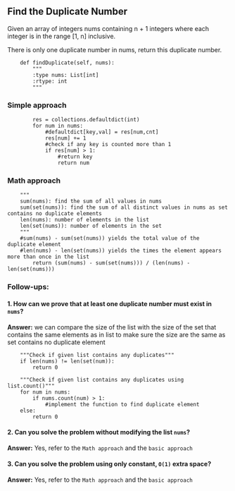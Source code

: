 ## Find the Duplicate Number

Given an array of integers nums containing n + 1 integers where each integer is in the range [1, n] inclusive.

There is only one duplicate number in nums, return this duplicate number.

```{PYTHON}
    def findDuplicate(self, nums):
        """
        :type nums: List[int]
        :rtype: int
        """
```

### Simple approach

```{PYTHON}
        res = collections.defaultdict(int)
        for num in nums:
            #defaultdict[key,val] = res[num,cnt]
            res[num] += 1
            #check if any key is counted more than 1
            if res[num] > 1:
                #return key
                return num
```

### Math approach

```{PYTHON}
    """
    sum(nums): find the sum of all values in nums
    sum(set(nums)): find the sum of all distinct values in nums as set contains no duplicate elements
    len(nums): number of elements in the list
    len(set(nums)): number of elements in the set
    """
    #sum(nums) - sum(set(nums)) yields the total value of the duplicate element
    #len(nums) - len(set(nums)) yields the times the element appears more than once in the list
		return (sum(nums) - sum(set(nums))) / (len(nums) - len(set(nums)))
```

### Follow-ups:

#### 1. How can we prove that at least one duplicate number must exist in ```nums```? 

__Answer:__ we can compare the size of the list with the size of the set that contains the same elements as in list to make sure the size are the same as set contains no duplicate element

```{PYTHON}
    """Check if given list contains any duplicates"""
    if len(nums) != len(set(num)):
        return 0
```
```{PYTHON}
    """Check if given list contains any duplicates using list.count()"""   
    for num in nums:
        if nums.count(num) > 1:
            #implement the function to find duplicate element
	else:
	    return 0
```

#### 2. Can you solve the problem without modifying the list ```nums```?

__Answer:__ Yes, refer to the ```Math approach``` and the ```basic approach```

#### 3. Can you solve the problem using only constant, ```O(1)``` extra space?

__Answer:__ Yes, refer to the ```Math approach``` and the ```basic approach```
